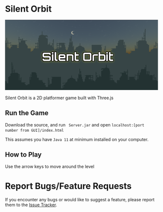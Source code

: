 # Silent Orbit



![silent-orbit.png](silent-orbit.png)


Silent Orbit is a 2D platformer game built with Three.js


## Run the Game
Download the source, and run <code> Server.jar</code> and open <code>localhost:[port number from GUI]/index.html</code>

This assumes you have `Java 11` at minimum installed on your computer. 

## How to Play
Use the arrow keys to move around the level

# Report Bugs/Feature Requests
If you encounter any bugs or would like to suggest a feature, please report them to the [Issue Tracker](https://github.com/CowgillAlex/Silent-Orbit/issues).
